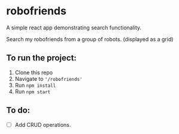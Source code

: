 # robofriends

A simple react app demonstrating search functionality.

Search my robofriends from a group of robots. (displayed as a grid)

## To run the project:

1. Clone this repo
2. Navigate to `'/robofriends'`
3. Run `npm install`
4. Run `npm start`

## To do:

- [ ] Add CRUD operations. 
